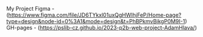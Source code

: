 My Project 
Figma - (https://www.figma.com/file/JD6TYkxl01uxQgHWIhjFeP/Home-page?type=design&node-id=0%3A1&mode=design&t=PhBPkmvBikgP0M9I-1)
GH-pages - (https://pslib-cz.github.io/2023-p2b-web-project-AdamHlava/)
